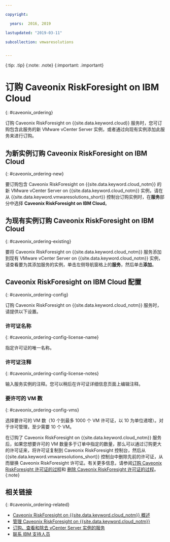 ```yaml
---

copyright:

  years:  2016, 2019

lastupdated: "2019-03-11"

subcollection: vmwaresolutions


---
```


{:tip: .tip}
{:note: .note}
{:important: .important}

# 订购 Caveonix RiskForesight on IBM Cloud
{: #caveonix_ordering}

订购 Caveonix RiskForesight on {{site.data.keyword.cloud}} 服务时，您可订购包含此服务的新 VMware vCenter Server 实例，或者通过向现有实例添加此服务来进行订购。

## 为新实例订购 Caveonix RiskForesight on IBM Cloud
{: #caveonix_ordering-new}

要订购包含 Caveonix RiskForesight on {{site.data.keyword.cloud_notm}} 的新 VMware vCenter Server on {{site.data.keyword.cloud_notm}} 实例，请在从 {{site.data.keyword.vmwaresolutions_short}} 控制台订购实例时，在**服务**部分中选择 **Caveonix RiskForesight on IBM Cloud**。

## 为现有实例订购 Caveonix RiskForesight on IBM Cloud
{: #caveonix_ordering-existing}

要将 Caveonix RiskForesight on {{site.data.keyword.cloud_notm}} 服务添加到现有 VMware vCenter Server on {{site.data.keyword.cloud_notm}} 实例，请查看要为其添加服务的实例，单击左侧导航窗格上的**服务**，然后单击**添加**。

## Caveonix RiskForesight on IBM Cloud 配置
{: #caveonix_ordering-config}

订购 Caveonix RiskForesight on {{site.data.keyword.cloud_notm}} 服务时，请提供以下设置。

### 许可证名称
{: #caveonix_ordering-config-license-name}

指定许可证的唯一名称。

### 许可证注释
{: #caveonix_ordering-config-license-notes}

输入服务实例的注释。您可以稍后在许可证详细信息页面上编辑注释。

### 要许可的 VM 数
{: #caveonix_ordering-config-vms}

选择要许可的 VM 数（10 个到最多 1000 个 VM 许可证，以 10 为单位递增）。对于许可管理，至少需要 10 个 VM。

在订购了 Caveonix RiskForesight on {{site.data.keyword.cloud_notm}} 服务后，如果您想要许可的 VM 数量多于订单中指定的数量，那么可以通过订购更大的许可证来，将许可证复制到 Caveonix RiskForesight 控制台，然后从 {{site.data.keyword.vmwaresolutions_short}} 控制台中删除先前的许可证，从而替换 Caveonix RiskForesight 许可证。有关更多信息，请参阅[订购 Caveonix RiskForesight 许可证的过程](/docs/services/vmwaresolutions?topic=vmware-solutions-caveonix_license_ordering#caveonix_license_ordering-procedure)和
[删除 Caveonix RiskForesight 许可证的过程](/docs/services/vmwaresolutions?topic=vmware-solutions-caveonix_license_managing#caveonix_license_managing_procedure-delete)。
{:note}

## 相关链接
{: #caveonix_ordering-related}

* [Caveonix RiskForesight on {{site.data.keyword.cloud_notm}} 概述](/docs/services/vmwaresolutions/services?topic=vmware-solutions-caveonix_considerations)
* [管理 Caveonix RiskForesight on {{site.data.keyword.cloud_notm}}](/docs/services/vmwaresolutions/services?topic=vmware-solutions-managingcaveonix)
* [订购、查看和除去 vCenter Server 实例的服务](/docs/services/vmwaresolutions/vcenter?topic=vmware-solutions-vc_addingremovingservices)
* [联系 IBM 支持人员](/docs/services/vmwaresolutions/vmonic?topic=vmware-solutions-trbl_support)
